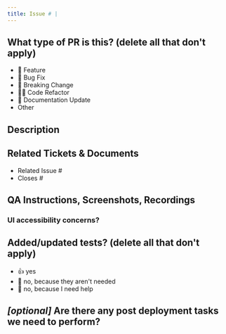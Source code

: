 ```yaml
---
title: Issue # |
---
```


<!-- Please enusure your PR title follows the pattern:
[Issue ID] | Short description of the changes made
-->

## What type of PR is this? (delete all that don't apply)

- 🍕 Feature
- 🐛 Bug Fix
- 🚧 Breaking Change
- 🧑‍💻 Code Refactor
- 📝 Documentation Update
- Other <!--(optionally add your own bullet points)-->

## Description

<!-- Please include a summary of the change and which issue is fixed. Please also include relevant motivation and context. List any dependencies that are required for this change. -->

## Related Tickets & Documents

- Related Issue #
- Closes #

## QA Instructions, Screenshots, Recordings

<!-- Please replace this line with instructions on how to test your changes, a note
on the devices and browsers this has been tested on, as well as any relevant
images for UI changes. -->

### UI accessibility concerns?

<!-- If your PR includes UI changes, please replace this line with details on how
accessibility is impacted and tested. -->

## Added/updated tests? (delete all that don't apply)

- 👍 yes
- 🙅 no, because they aren't needed
- 🙋 no, because I need help

## *[optional]* Are there any post deployment tasks we need to perform?